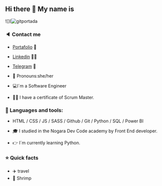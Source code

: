 ## Hi there 👋 My name is
![](![gitportada](![gitPortada](https://user-images.githubusercontent.com/91092346/225802004-b1497936-f692-456d-a455-4724528b0e20.png))

### :speaker: Contact me 
- [Portafolio](https://nayeliandrade.github.io/portafolio/portafolio) :briefcase:
- [Linkedin](www.linkedin.com/in/nayeliandrade) :woman_in_tuxedo: 
- [Telegram](https://t.me/Nayeli_Andrade) :iphone:

- :crown: Pronouns:she/her
- 💻I´m a Software Engineer 
- :woman_office_worker: I have a certificate of Scrum Master. 

### :hammer: Languages and tools:
- HTML / CSS / JS / SASS / Github / Git / Python / SQL / Power BI

- :mortar_board: I studied in the Nogara Dev Code academy by Front End developer.
- :point_right: I´m currently learning Python.

### :star: Quick facts
- ✈️ travel
- :fried_shrimp: Shrimp

<!--
**NayeliAndrade/NayeliAndrade** is a ✨ _special_ ✨ repository because its `README.md` (this file) appears on your GitHub profile.

Here are some ideas to get you started:

- 🔭 I’m currently working on ...
- 🌱 I’m currently learning ...
- 👯 I’m looking to collaborate on ...
- 🤔 I’m looking for help with ...
- 💬 Ask me about ...
- 📫 How to reach me: ...
- 😄 Pronouns: ...
- ⚡ Fun fact: ...
-->
